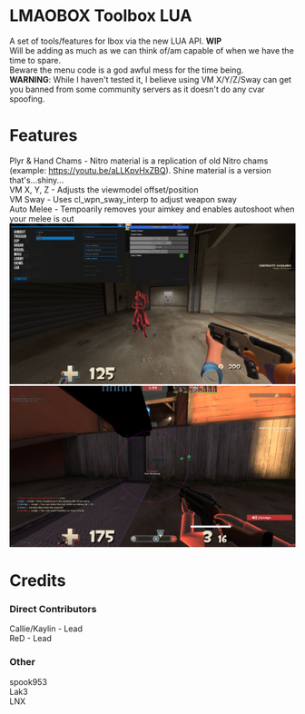 # LMAOBOX Toolbox LUA
A set of tools/features for lbox via the new LUA API. **WIP** <br />
Will be adding as much as we can think of/am capable of when we have the time to spare.  <br />
Beware the menu code is a god awful mess for the time being.  <br />
**WARNING**: While I haven't tested it, I believe using VM X/Y/Z/Sway can get you banned from some community servers as it doesn't do any cvar spoofing.

# Features
Plyr & Hand Chams - Nitro material is a replication of old Nitro chams (example: https://youtu.be/aLLKpvHxZBQ). Shine material is a version that's...shiny... <br />
VM X, Y, Z - Adjusts the viewmodel offset/position <br />
VM Sway - Uses cl_wpn_sway_interp to adjust weapon sway <br />
Auto Melee - Tempoarily removes your aimkey and enables autoshoot when your melee is out <br />
<img src="Screenshot.png">
<img src="Screenshot2.png">

# Credits
### Direct Contributors
Callie/Kaylin - Lead <br />
ReD - Lead <br />

### Other
spook953 <br />
Lak3 <br />
LNX <br />
